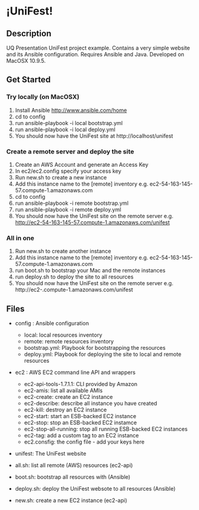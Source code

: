 &#161;UniFest!
==============

## Description

UQ Presentation UniFest project example.
Contains a very simple website and its Ansible configuration.
Requires Ansible and Java.
Developed on MacOSX 10.9.5.

## Get Started

### Try locally (on MacOSX)

1. Install Ansible http://www.ansible.com/home
2. cd to config
3. run 
	ansible-playbook -i local bootstrap.yml
4. run ansible-playbook -i local deploy.yml
5. You should now have the UniFest site at http://localhost/unifest

### Create a remote server and deploy the site

1. Create an AWS Account and generate an Access Key
2. In ec2/ec2.config specify your access key
3. Run new.sh to create a new instance
4. Add this instance name to the [remote] inventory e.g. ec2-54-163-145-57.compute-1.amazonaws.com
5. cd to config
6. run ansible-playbook -i remote bootstrap.yml
7. run ansible-playbook -i remote deploy.yml
8. You should now have the UniFest site on the remote server e.g. http://ec2-54-163-145-57.compute-1.amazonaws.com/unifest

### All in one

1. Run new.sh to create another instance
2. Add this instance name to the [remote] inventory e.g. ec2-54-163-145-57.compute-1.amazonaws.com
3. run boot.sh to bootstrap your Mac and the remote instances
4. run deploy.sh to deploy the site to all resources
5. You should now have the UniFest site on the remote server e.g. http://ec2-<something>.compute-1.amazonaws.com/unifest

## Files

* config : Ansible configuration
	* local: local resources inventory
	* remote: remote resources inventory
	* bootstrap.yml: Playbook for bootstrapping the resources
	* deploy.yml: Playbook for deploying the site to local and remote resources

* ec2 : AWS EC2 command line API and wrappers
 	* ec2-api-tools-1.7.1.1: CLI provided by Amazon
 	* ec2-amis: list all available AMIs
 	* ec2-create: create an EC2 instance
 	* ec2-describe: describe all instance you have created
 	* ec2-kill: destroy an EC2 instance
 	* ec2-start: start an ESB-backed EC2 instance
 	* ec2-stop: stop an ESB-backed EC2 instamce
 	* ec2-stop-all-running: stop all running ESB-backed EC2 instances
 	* ec2-tag: add a custom tag to an EC2 instance
 	* ec2.consfig: the config file - add your keys here

 * unifest: The UniFest website

 * all.sh: list all remote (AWS) resources (ec2-api)
 * boot.sh: bootstrap all resources with (Ansible)
 * deploy.sh: deploy the UniFest websote to all resources (Ansible)
 * new.sh: create a new EC2 instance (ec2-api)


